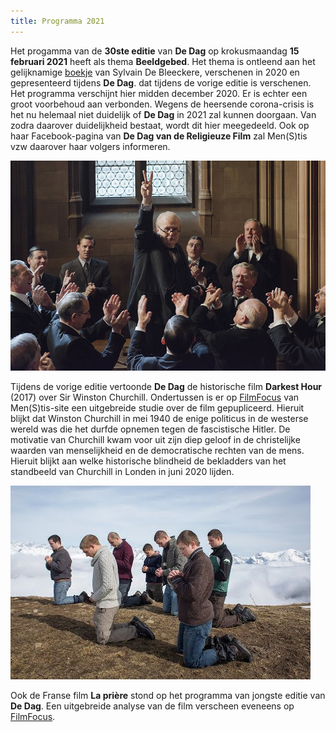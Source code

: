 ```yaml
---
title: Programma 2021
---
```


Het progamma van de **30ste editie** van **De Dag** op krokusmaandag **15 februari 2021** heeft als thema **Beeldgebed**. Het thema is ontleend aan het gelijknamige  [boekje](http://www.menstis.be/webshop/Beeldgebed/) van Sylvain De Bleeckere, verschenen in 2020 en gepresenteerd tijdens **De Dag**. dat tijdens de vorige editie is verschenen.  Het programma verschijnt hier midden december 2020. Er is echter een groot voorbehoud aan verbonden. Wegens de heersende corona-crisis is het nu helemaal niet duidelijk of **De Dag** in 2021 zal kunnen doorgaan. Van zodra daarover duidelijkheid bestaat, wordt dit hier meegedeeld. Ook op haar Facebook-pagina van **De Dag van de Religieuze Film** zal Men(S)tis vzw daarover haar volgers informeren.

<img src="dh.jpg">

Tijdens de vorige editie vertoonde **De Dag** de historische film **Darkest Hour** (2017) over Sir Winston Churchill. Ondertussen is er op [FilmFocus](http://www.menstis.be/film-focus/darkesthour/) van Men(S)tis-site een uitgebreide studie over de film gepupliceerd. Hieruit blijkt dat Winston Churchill in mei 1940 de enige politicus in de westerse wereld was die het durfde opnemen tegen de fascistische Hitler. De motivatie van Churchill kwam voor uit zijn diep geloof in de christelijke waarden van menselijkheid en de democratische rechten van de mens. Hieruit blijkt aan welke historische blindheid de bekladders van het standbeeld van Churchill in Londen in juni 2020 lijden.

<img src="lp.jpg">

Ook de Franse film **La prière** stond op het programma van jongste editie van **De Dag**. Een uitgebreide analyse van de film verscheen eveneens op [FilmFocus](http://www.menstis.be/film-focus/priere/). 



